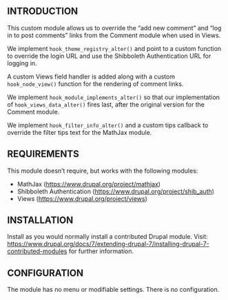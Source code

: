 INTRODUCTION
------------

This custom module allows us to override the “add new comment” and “log in to
post comments” links from the Comment module when used in Views.

We implement `hook_theme_registry_alter()` and point to a custom function to
override the login URL and use the Shibboleth Authentication URL for logging in.

A custom Views field handler is added along with a custom `hook_node_view()`
function for the rendering of comment links.

We implement `hook_module_implements_alter()` so that our implementation of
`hook_views_data_alter()` fires last, after the original version for the
Comment module.

We implement `hook_filter_info_alter()` and a custom tips callback to override
the filter tips text for the MathJax module.

REQUIREMENTS
------------

This module doesn’t require, but works with the following modules:

 * MathJax (https://www.drupal.org/project/mathjax)
 * Shibboleth Authentication (https://www.drupal.org/project/shib_auth)
 * Views (https://www.drupal.org/project/views)


INSTALLATION
------------

Install as you would normally install a contributed Drupal module. Visit:
https://www.drupal.org/docs/7/extending-drupal-7/installing-drupal-7-contributed-modules
for further information.


CONFIGURATION
-------------

The module has no menu or modifiable settings. There is no configuration.
